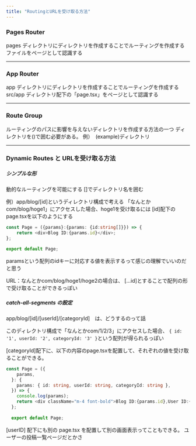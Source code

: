 ```yaml
---
title: "RoutingとURLを受け取る方法"
---
```


### Pages Router

pages ディレクトリにディレクトリを作成することでルーティングを作成する
ファイルをページとして認識する

----
### App Router

app ディレクトリにディレクトリを作成することでルーティングを作成する
src/app ディレクトリ配下の「page.tsx」をページとして認識する

----
### Route Group

ルーティングのパスに影響を与えないディレクトリを作成する方法の一つ
ディレクトリを()で囲む必要がある。
例）　(example)ディレクトリ

----
### Dynamic Routes と URLを受け取る方法

##### シンプルな形

動的なルーティングを可能にする
\[]でディレクトリ名を囲む

例）app/blog/\[id]というディレクトリ構成で考える
「なんとかcom/blog/hoge1」にアクセスした場合、hoge1を受け取るには
\[id]配下のpage.tsxを以下のようにする

``` ts
const Page = ({params}:{params: {id:string[]}}) => {
    return <div>Blog ID:{params.id}</div>;
};

export default Page;
```

paramsという配列のidキーに対応する値を表示するって感じの理解でいいのだと思う

URL：なんとかcom/blog/hoge1/hoge2の場合は、
\[...id]とすることで配列の形で受け取ることができるっぽい

##### catch-all-segments の設定

app/blog/\[id]/\[userId]/\[categoryId]　は、どうするのって話

このディレクトリ構成で「なんとかcom/1/2/3」にアクセスした場合、
```{ id: '1', userId: '2', categoryId: '3' }```という配列が得られるっぽい

\[categoryId]配下に、以下の内容のpage.tsxを配置して、それぞれの値を受け取ることができる。

```ts
const Page = ({
    params,
  }: {
    params: { id: string, userId: string, categoryId: string },
  }) => {
    console.log(params);
    return <div className="m-4 font-bold">Blog ID:{params.id},User ID:{params.userId},Category ID:{params.categoryId} </div>;
  };
  
  export default Page;
```

\[userID] 配下にも別の page.tsx を配置して別の画面表示ってこともできる。
ユーザーの投稿一覧ページだとかさ

